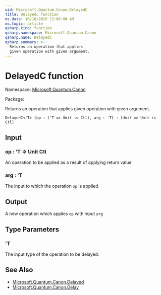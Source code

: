 ```yaml
---
uid: Microsoft.Quantum.Canon.DelayedC
title: DelayedC function
ms.date: 10/16/2020 12:00:00 AM
ms.topic: article
qsharp.kind: function
qsharp.namespace: Microsoft.Quantum.Canon
qsharp.name: DelayedC
qsharp.summary: >-
  Returns an operation that applies
  given operation with given argument.
---
```


# DelayedC function

Namespace: [Microsoft.Quantum.Canon](xref:Microsoft.Quantum.Canon)

Package: [](https://nuget.org/packages/)


Returns an operation that appliesgiven operation with given argument.

```Q#
DelayedC<'T> (op : ('T => Unit is Ctl), arg : 'T) : (Unit => Unit is Ctl)
```


## Input

### op : 'T => Unit Ctl

An operation to be applied as a result of applying return value


### arg : 'T

The input to which the operation `op` is applied.



## Output

A new operation which applies `op` with input `arg`

## Type Parameters

### 'T

The input type of the operation to be delayed.



## See Also

- [Microsoft.Quantum.Canon.Delayed](xref:Microsoft.Quantum.Canon.Delayed)
- [Microsoft.Quantum.Canon.Delay](xref:Microsoft.Quantum.Canon.Delay)